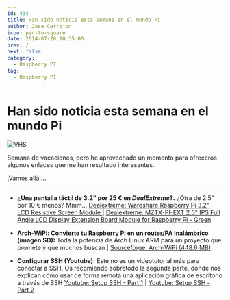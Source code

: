 ```yaml
---
id: 434
title: Han sido noticia esta semana en el mundo Pi
author: Jose Cerrejon
icon: pen-to-square
date: 2014-07-26 10:35:00
prev: /
next: false
category:
  - Raspberry PI
tag:
  - Raspberry PI
---
```


# Han sido noticia esta semana en el mundo Pi

![VHS](/images/2014/07/vhs.png)

Semana de vacaciones, pero he aprovechado un momento para ofreceros algunos enlaces que me han resultado interesantes.

¡Vamos allá!...

- - -
* **¿Una pantalla táctil de 3.2" por 25 &euro; en *DealExtreme*?.** ¿Otra de 2.5" por 10 &euro; menos? Mmm... [Dealextreme: Wareshare Raspberry Pi 3.2" LCD Resistive Screen Module ](http://www.dx.com/p/wareshare-raspberry-pi-3-2-lcd-resistive-screen-module-331243#.U9NlptaY6ze) | [Dealextreme: 
MZTX-PI-EXT 2.5" IPS Full Angle LCD Display Extension Board Module for Raspberry Pi - Green ](http://www.dx.com/p/mztx-pi-ext-2-5-ips-full-angle-lcd-display-extension-board-module-for-raspberry-pi-green-331576#.U9NnCdaY6zc)

* **Arch-WiPi: Convierte tu Raspberry Pi en un router/PA inalámbrico (imagen SD):** Toda la potencia de Arch Linux ARM para un proyecto que promete y que muchos buscan | [Sourceforge: Arch-WiPi (448.6 MB)](http://sourceforge.net/projects/archwipi/)

* **Configurar SSH (Youtube):** Este no es un videotutorial más para conectar a SSH. Os recomiendo sobretodo la segunda parte, donde nos explican cómo usar de forma remota una aplicación gráfica de escritorio a través de SSH [Youtube: Setup SSH - Part 1](https://www.youtube.com/watch?v=7KqGRlVIG3w) | [Youtube: Setup SSH - Part 2](https://www.youtube.com/watch?v=x9qsWQGGo_U)